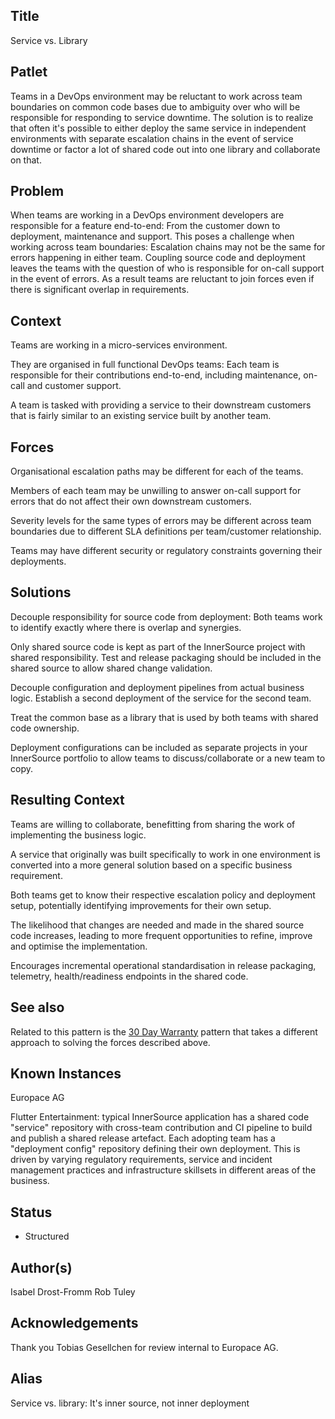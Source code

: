 ## Title

Service vs. Library

## Patlet

Teams in a DevOps environment may be reluctant to work across team boundaries on
common code bases due to ambiguity over who will be responsible for
responding to service downtime. The solution is to realize that often it's
possible to either deploy the same service in independent environments with
separate escalation chains in the event of service downtime or factor a lot of
shared code out into one library and collaborate on that.

## Problem

When teams are working in a DevOps environment developers are responsible for a
feature end-to-end: From the customer down to deployment, maintenance and
support. This poses a challenge when working across team boundaries: Escalation
chains may not be the same for errors happening in either team. Coupling
source code and deployment leaves the teams with the question of who is
responsible for on-call support in the event of errors. As a result teams are
reluctant to join forces even if there is significant overlap in requirements.

## Context

Teams are working in a micro-services environment.

They are organised in full functional DevOps teams: Each team is responsible for
their contributions end-to-end, including maintenance, on-call and customer
support.

A team is tasked with providing a service to their downstream customers that is
fairly similar to an existing service built by another team.

## Forces

Organisational escalation paths may be different for each of the teams.

Members of each team may be unwilling to answer on-call support for errors that
do not affect their own downstream customers.

Severity levels for the same types of errors may be different across team
boundaries due to different SLA definitions per team/customer relationship.

Teams may have different security or regulatory constraints governing their deployments.

## Solutions

Decouple responsibility for source code from deployment: Both teams work to
identify exactly where there is overlap and synergies.

Only shared source code is kept as part of the InnerSource project with shared
responsibility. Test and release packaging should be included in the shared source to allow shared change validation.

Decouple configuration and deployment pipelines from actual business logic.
Establish a second deployment of the service for the second team.

Treat the common base as a library that is used by both teams with shared code
ownership.

Deployment configurations can be included as separate projects in your InnerSource portfolio to allow teams to discuss/collaborate or a new team to copy.

## Resulting Context

Teams are willing to collaborate, benefitting from sharing the work of
implementing the business logic.

A service that originally was built specifically to work in one environment is
converted into a more general solution based on a specific business requirement.

Both teams get to know their respective escalation policy and deployment setup,
potentially identifying improvements for their own setup.

The likelihood that changes are needed and made in the shared source code
increases, leading to more frequent opportunities to refine, improve and optimise
the implementation.

Encourages incremental operational standardisation in release packaging, telemetry, health/readiness endpoints in the shared code.

## See also

Related to this pattern is the [30 Day Warranty](30-day-warranty.md) pattern that takes a different approach to solving the forces described above.

## Known Instances

Europace AG

Flutter Entertainment: typical InnerSource application has a shared code "service" repository with cross-team contribution and CI pipeline to build and publish a shared release artefact. Each adopting team has a "deployment config" repository defining their own deployment. This is driven by varying regulatory requirements, service and incident management practices and infrastructure skillsets in different areas of the business.

## Status

* Structured

## Author(s)

Isabel Drost-Fromm
Rob Tuley

## Acknowledgements

Thank you Tobias Gesellchen for review internal to Europace AG.

## Alias

Service vs. library: It's inner source, not inner deployment
